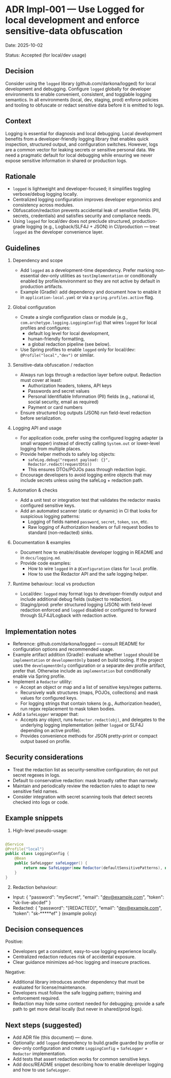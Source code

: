 # ADR Impl-001 — Use Logged for local development and enforce sensitive-data obfuscation

Date: 2025-10-02

Status: Accepted (for local/dev usage)

Decision
--------
Consider using the `logged` library (github.com/darkona/logged) for local development and debugging. Configure `logged` globally for developer environments to
enable convenient, consistent, and togglable logging semantics. In all environments (local, dev, staging, prod) enforce policies and tooling to obfuscate or
redact sensitive data before it is emitted to logs.

Context
-------
Logging is essential for diagnosis and local debugging. Local development benefits from a developer-friendly logging library that enables quick inspection,
structured output, and configuration switches. However, logs are a common vector for leaking secrets or sensitive personal data. We need a pragmatic default for
local debugging while ensuring we never expose sensitive information in shared or production logs.

Rationale
---------

- `logged` is lightweight and developer-focused; it simplifies toggling verbose/debug logging locally.
- Centralized logging configuration improves developer ergonomics and consistency across modules.
- Obfuscation/redaction prevents accidental leak of sensitive fields (PII, secrets, credentials) and satisfies security and compliance needs.
- Using `logged` for local/dev does not preclude structured, production-grade logging (e.g., Logback/SLF4J + JSON) in CI/production — treat `logged` as the
  developer convenience layer.

Guidelines
----------

1. Dependency and scope
    - Add `logged` as a development-time dependency. Prefer marking non-essential dev-only utilities as `testImplementation` or conditionally enabled by
      profile/environment so they are not active by default in production artifacts.
    - Example (Gradle): add dependency and document how to enable it in `application-local.yaml` or via a `spring.profiles.active` flag.

2. Global configuration
    - Create a single configuration class or module (e.g., `com.archetype.logging.LoggingConfig`) that wires `logged` for local profiles and configures:
        - default log level for local development,
        - human-friendly formatting,
        - a global redaction pipeline (see below).
    - Use Spring profiles to enable `logged` only for local/dev: `@Profile("local","dev")` or similar.

3. Sensitive-data obfuscation / redaction
    - Always run logs through a redaction layer before output. Redaction must cover at least:
        - Authorization headers, tokens, API keys
        - Passwords and secret values
        - Personal Identifiable Information (PII) fields (e.g., national id, social security, email as required)
        - Payment or card numbers
    - Ensure structured log outputs (JSON) run field-level redaction before serialization.

4. Logging API and usage
    - For application code, prefer using the configured logging adapter (a small wrapper) instead of directly calling `System.out` or lower-level logging from
      multiple places.
    - Provide helper methods to safely log objects:
        - `safeLog.debug("request payload: {}", Redactor.redact(requestDto))`
        - This ensures DTOs/POJOs pass through redaction logic.
    - Encourage developers to avoid logging entire objects that may include secrets unless using the safeLog + redaction path.

5. Automation & checks
    - Add a unit test or integration test that validates the redactor masks configured sensitive keys.
    - Add an automated scanner (static or dynamic) in CI that looks for suspicious logging patterns:
        - Logging of fields named `password`, `secret`, `token`, `ssn`, etc.
        - Raw logging of Authorization headers or full request bodies to standard (non-redacted) sinks.

6. Documentation & examples
    - Document how to enable/disable developer logging in README and in `docs/logging.md`.
    - Provide code examples:
        - How to wire `logged` in a `@Configuration` class for `local` profile.
        - How to use the Redactor API and the safe logging helper.

7. Runtime behaviour: local vs production
    - Local/dev: `logged` may format logs to developer-friendly output and include additional debug fields (subject to redaction).
    - Staging/prod: prefer structured logging (JSON) with field-level redaction enforced and `logged` disabled or configured to forward through SLF4J/Logback
      with redaction active.

Implementation notes
--------------------

- Reference: github.com/darkona/logged — consult README for configuration options and recommended usage.
- Example artifact addition (Gradle): evaluate whether `logged` should be `implementation` or `developmentOnly` based on build tooling. If the project uses the
  `developmentOnly` configuration or a separate dev profile artifact, prefer that. Otherwise include as `implementation` but conditionally enable via Spring
  profile.
- Implement a `Redactor` utility:
    - Accept an object or map and a list of sensitive keys/regex patterns.
    - Recursively walk structures (maps, POJOs, collections) and mask values for configured keys.
    - For logging strings that contain tokens (e.g., Authorization header), run regex replacement to mask token bodies.
- Add a `SafeLogger` wrapper that:
    - Accepts any object, runs `Redactor.redact(obj)`, and delegates to the underlying logging implementation (either `logged` or SLF4J depending on active
      profile).
    - Provides convenience methods for JSON pretty-print or compact output based on profile.

Security considerations
-----------------------

- Treat the redaction list as security-sensitive configuration; do not put secret regexes in logs.
- Default to conservative redaction: mask broadly rather than narrowly.
- Maintain and periodically review the redaction rules to adapt to new sensitive field names.
- Consider integration with secret scanning tools that detect secrets checked into logs or code.

Example snippets
----------------

1) High-level pseudo-usage:

```java

@Service
@Profile("local")
public class LoggingConfig {
    @Bean
    public SafeLogger safeLogger() {
        return new SafeLogger(new Redactor(defaultSensitivePatterns), new LoggedAdapter());
    }
}
```

2) Redaction behaviour:

- Input: { "password": "mySecret", "email": "dev@example.com", "token": "sk-live-abcdef" }
- Redacted: { "password": "[REDACTED]", "email": "dev@example.com", "token": "sk-*****ef" } (example policy)

Decision consequences
---------------------
Positive:

- Developers get a consistent, easy-to-use logging experience locally.
- Centralized redaction reduces risk of accidental exposure.
- Clear guidance minimizes ad-hoc logging and insecure practices.

Negative:

- Additional library introduces another dependency that must be evaluated for license/maintenance.
- Developers must follow the safe logging pattern; training and enforcement required.
- Redaction may hide some context needed for debugging; provide a safe path to get more detail locally (but never in shared/prod logs).

Next steps (suggested)
----------------------

- Add ADR file (this document) — done.
- Optionally: add `logged` dependency to build.gradle guarded by profile or dev-only configuration and create `LoggingConfig` + `SafeLogger` + `Redactor`
  implementation.
- Add tests that assert redaction works for common sensitive keys.
- Add docs/README snippet describing how to enable developer logging and how to use `SafeLogger`.
